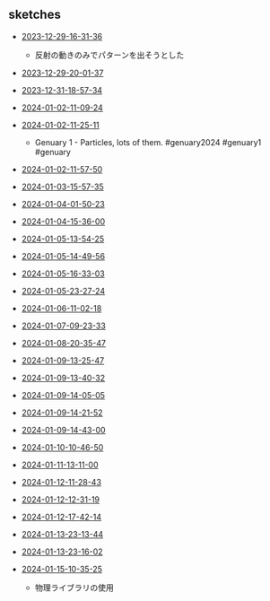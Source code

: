 ## sketches
 - [2023-12-29-16-31-36](../src/2023-12-29-16-31-36)
   - 反射の動きのみでパターンを出そうとした

 - [2023-12-29-20-01-37](../src/2023-12-29-20-01-37)

 - [2023-12-31-18-57-34](../src/2023-12-31-18-57-34)

 - [2024-01-02-11-09-24](../src/2024-01-02-11-09-24)

 - [2024-01-02-11-25-11](../src/2024-01-02-11-25-11)
   - Genuary 1 - Particles, lots of them. #genuary2024 #genuary1 #genuary

 - [2024-01-02-11-57-50](../src/2024-01-02-11-57-50)

 - [2024-01-03-15-57-35](../src/2024-01-03-15-57-35)

 - [2024-01-04-01-50-23](../src/2024-01-04-01-50-23)

 - [2024-01-04-15-36-00](../src/2024-01-04-15-36-00)

 - [2024-01-05-13-54-25](../src/2024-01-05-13-54-25)

 - [2024-01-05-14-49-56](../src/2024-01-05-14-49-56)

 - [2024-01-05-16-33-03](../src/2024-01-05-16-33-03)

 - [2024-01-05-23-27-24](../src/2024-01-05-23-27-24)

 - [2024-01-06-11-02-18](../src/2024-01-06-11-02-18)

 - [2024-01-07-09-23-33](../src/2024-01-07-09-23-33)

 - [2024-01-08-20-35-47](../src/2024-01-08-20-35-47)

 - [2024-01-09-13-25-47](../src/2024-01-09-13-25-47)

 - [2024-01-09-13-40-32](../src/2024-01-09-13-40-32)

 - [2024-01-09-14-05-05](../src/2024-01-09-14-05-05)

 - [2024-01-09-14-21-52](../src/2024-01-09-14-21-52)

 - [2024-01-09-14-43-00](../src/2024-01-09-14-43-00)

 - [2024-01-10-10-46-50](../src/2024-01-10-10-46-50)

 - [2024-01-11-13-11-00](../src/2024-01-11-13-11-00)

 - [2024-01-12-11-28-43](../src/2024-01-12-11-28-43)

 - [2024-01-12-12-31-19](../src/2024-01-12-12-31-19)

 - [2024-01-12-17-42-14](../src/2024-01-12-17-42-14)

 - [2024-01-13-23-13-44](../src/2024-01-13-23-13-44)

 - [2024-01-13-23-16-02](../src/2024-01-13-23-16-02)

 - [2024-01-15-10-35-25](../src/2024-01-15-10-35-25)
    - 物理ライブラリの使用
